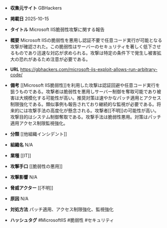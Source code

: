 - **収集元サイト**
GBHackers

- **掲載日**
2025-10-15

- **タイトル**
Microsoft IIS脆弱性攻撃に関する報告

- **概要**
Microsoft IISの脆弱性を悪用し認証不要で任意コード実行が可能となる攻撃が確認された。この脆弱性はサーバーのセキュリティを著しく低下させるものであり迅速な対応が求められる。攻撃は特定の条件下で発生し被害拡大の恐れがあるため注意が必要である。

- **URL**
https://gbhackers.com/microsoft-iis-exploit-allows-run-arbitrary-code/

- **備考**
[[Microsoft IIS脆弱性]]を利用した攻撃は認証回避や任意コード実行を狙うものである。攻撃者は脆弱性を悪用しサーバー制御を奪取可能であり被害は大規模化する可能性が高い。推奨対策は速やかなパッチ適用とアクセス制限強化である。類似事例も報告されており継続的な監視が必要である。将来的には攻撃手法の高度化が懸念される。攻撃者[[不明]]の可能性が高い。攻撃目的はシステム制御奪取である。攻撃手法は脆弱性悪用。対策はパッチ適用アクセス制限監視強化。

- **分類**
[[他組織インシデント]]

- **組織名**
N/A

- **業種**
[[IT]]

- **攻撃手口**
[[脆弱性の悪用]]

- **攻撃影響**
N/A

- **脅威アクター**
[[不明]]

- **原因**
N/A

- **対処方法**
パッチ適用、アクセス制限強化、監視強化

- **ハッシュタグ**
#MicrosoftIIS #脆弱性 #セキュリティ
